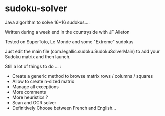sudoku-solver
=============

Java algorithm to solve 16*16 sudokus....

Written during a week end in the countryside with JF Alleton

Tested on SuperToto, Le Monde and some "Extreme" sudokus 

Just edit the main file (com.legallic.sudoku.SudokuSolverMain) to add your Sudoku matrix and then launch.

Still a lot of things to do ... :
* Create a generic method to browse matrix rows / columns / squares
* Allow to create n-sized matrix
* Manage all exceptions
* More comments
* More heuristics ?
* Scan and OCR solver
* Definitively Choose between French and English...    